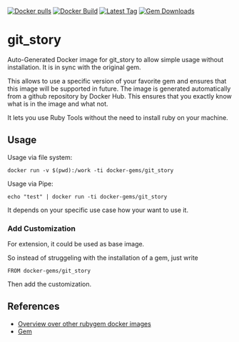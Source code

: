[![Docker pulls](https://img.shields.io/docker/pulls/rubygem/git_story.svg)](https://hub.docker.com/r/rubygem/git_story/)
[![Docker Build](https://img.shields.io/docker/automated/rubygem/git_story.svg)](https://hub.docker.com/r/rubygem/git_story/)
[![Latest Tag](https://img.shields.io/github/tag/docker-rubygem/git_story.svg)](https://hub.docker.com/r/rubygem/git_story/)
[![Gem Downloads](https://img.shields.io/gem/dt/git_story.svg)](https://rubygems.org/gems/git_story/)
# git_story

Auto-Generated Docker image for git_story to allow simple usage without installation.
It is in sync with the original gem.

This allows to use a specific version of your favorite gem and ensures that this image will be supported in future.
The image is generated automatically from a github repository by Docker Hub.
This ensures that you exactly know what is in the image and what not.

It lets you use Ruby Tools without the need to install ruby on your machine.

## Usage

Usage via file system:

`docker run -v $(pwd):/work -ti docker-gems/git_story`

Usage via Pipe:

`echo "test" | docker run -ti docker-gems/git_story`

It depends on your specific use case how your want to use it.

### Add Customization

For extension, it could be used as base image.

So instead of struggeling with the installation of a gem, just write

`FROM docker-gems/git_story`

Then add the customization.

## References

 - [Overview over other rubygem docker images](https://github.com/thinkbot/docker-rubygem)
 - [Gem](https://rubygems.org/gems/git_story/)
